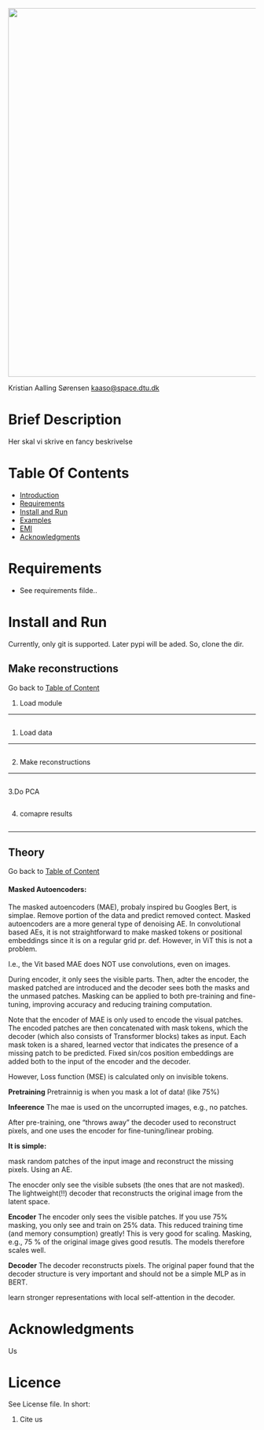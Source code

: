 
<img src="figs/test.png" width="750" align="center">


Kristian Aalling Sørensen
kaaso@space.dtu.dk



# Brief Description
<a class="anchor" id="intro"></a>

Her skal vi skrive en fancy beskrivelse


# Table Of Contents
<a class="anchor" id="content"></a>

-  [Introduction](#Introduction)
-  [Requirements](#Requirements)
-  [Install and Run](#Install-and-Run)
-  [Examples ](#use)
-  [EMI ](#emi)
-  [Acknowledgments](#Acknowledgments)



# Requirements
 <a class="anchor" id="Requirements"></a>

- See requirements filde..
# Install and Run
 <a class="anchor" id="Install-and-Run"></a>

Currently, only git is supported. Later pypi will be aded. So, clone the dir.




## Make reconstructions <a class="anchor" id="use"></a>
Go back to [Table of Content](#content)




1. Load module
------------

```python

```


1. Load data
------------

```python


```

2. Make reconstructions
----------------
```python

```


3.Do PCA
```python

```




4. comapre results
```python

```



------------



## Theory <a class="anchor" id="emi"></a>
Go back to [Table of Content](#content)


#### Masked Autoencoders:

The masked autoencoders (MAE), probaly inspired bu Googles Bert, is simplae. Remove portion of the data and predict removed contect. Masked autoencoders are a more general type of denoising AE. In convolutional based AEs, it is not straightforward to make masked tokens or positional embeddings since it is on a regular grid pr. def. However, in ViT this is not a problem. 

I.e., the Vit based MAE does NOT use convolutions, even on images.

During encoder, it only sees the visible parts. Then, adter the encoder, the masked patched are introduced and the decoder sees both the masks and the unmased patches. Masking can be applied to both pre-training and fine-tuning, improving accuracy and reducing training computation. 

Note that the encoder of MAE is only used to encode the visual patches. The encoded patches are then concatenated with mask tokens, which the decoder (which also consists of Transformer blocks) takes as input. Each mask token is a shared, learned vector that indicates the presence of a missing patch to be predicted. Fixed sin/cos position embeddings are added both to the input of the encoder and the decoder.

However, Loss function (MSE) is calculated only on invisible tokens.

**Pretraining**
Pretrainnig is when you mask a lot of data! (like 75%)

**Infeerence**
The mae is used on the uncorrupted images, e.g., no patches. 

After pre-training, one “throws away” the decoder used to reconstruct pixels, and one uses the encoder for fine-tuning/linear probing. 


**It is simple:**

mask random patches of the input image and reconstruct the missing pixels. Using an AE.

The enocder only see the visible subsets (the ones that are not masked). The lightweight(!!) decoder that reconstructs the original image from the latent space.

**Encoder**
The encoder only sees the visible patches. If you use 75% masking, you only see and train on 25% data. This reduced training time (and memory consumption) greatly! This is very good for scaling.  Masking, e.g., 75 % of the original image gives good resutls. The models therefore scales well. 


**Decoder**
The decoder reconstructs pixels.  The original paper found that the decoder structure is very important and should not be a simple MLP as in BERT. 


learn stronger representations with local self-attention in the decoder.







# Acknowledgments
 <a class="anchor" id="Acknowledgments"></a>
Us

 # Licence
See License file. In short:

1. Cite us